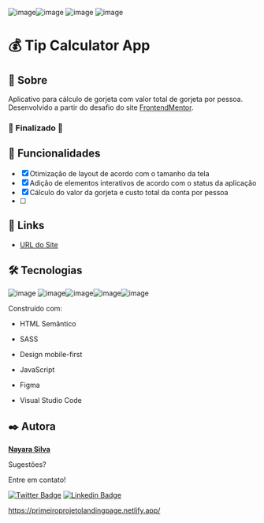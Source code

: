 ![image](https://img.shields.io/github/issues/nayara-silva/tip-calculator-app-main)![image](https://img.shields.io/github/forks/nayara-silva/tip-calculator-app-main) ![image](https://img.shields.io/github/stars/nayara-silva/tip-calculator-app-main) ![image](https://img.shields.io/github/license/nayara-silva/tip-calculator-app-main)

# 💰 Tip Calculator App



## :loudspeaker: Sobre

Aplicativo para cálculo de gorjeta com valor total de gorjeta por pessoa. Desenvolvido a partir do desafio do site [FrontendMentor](https://www.frontendmentor.io/challenges/tip-calculator-app-ugJNGbJUX).



### 🏁 Finalizado 🏁



## 🎯 Funcionalidades

- [x] Otimização de layout de acordo com o tamanho da tela
- [x] Adição de elementos interativos de acordo com o status da aplicação
- [x] Cálculo do valor da gorjeta e custo total da conta por pessoa
- [ ] 

## 🔗 Links

- [URL do Site](https://nayara-silva.github.io/tip-calculator-app-main/)

  

## 🛠️ Tecnologias 

![image](https://img.shields.io/badge/HTML5-E34F26?style=for-the-badge&logo=html5&logoColor=white) ![image](https://img.shields.io/badge/Sass-CC6699?style=for-the-badge&logo=sass&logoColor=white)![image](https://img.shields.io/badge/JavaScript-F7DF1E?style=for-the-badge&logo=javascript&logoColor=black)![image](https://img.shields.io/badge/Figma-F24E1E?style=for-the-badge&logo=figma&logoColor=white)![image](https://img.shields.io/badge/Visual_Studio_Code-0078D4?style=for-the-badge&logo=visual%20studio%20code&logoColor=white)


Construído com:

- HTML Semântico

- SASS

- Design mobile-first

- JavaScript

- Figma

- Visual Studio Code

  

## ✒️ Autora

[**Nayara Silva**](https://github.com/nayara-silva)

Sugestões?

Entre em contato!

[![Twitter Badge](https://img.shields.io/badge/-@nayalink-1ca0f1?style=flat-square&labelColor=1ca0f1&logo=twitter&logoColor=white&link=https://twitter.com/nayalink)](https://twitter.com/nayalink) [![Linkedin Badge](https://img.shields.io/badge/-Nayara-blue?style=flat-square&logo=Linkedin&logoColor=white&link=https://www.linkedin.com/in/nayara-silva/)](https://www.linkedin.com/in/nayara-silva/) 



https://primeiroprojetolandingpage.netlify.app/
